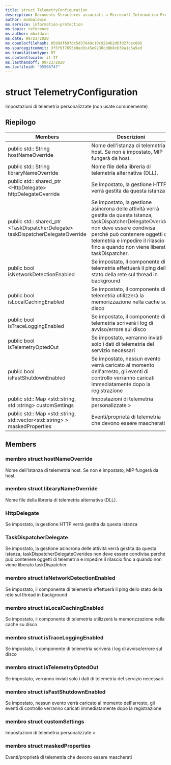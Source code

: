 ```yaml
---
title: struct TelemetryConfiguration
description: Documents Structures associati a Microsoft Information Protection (MIP) SDK.
author: msmbaldwin
ms.service: information-protection
ms.topic: reference
ms.author: mbaldwin
ms.date: 09/21/2020
ms.openlocfilehash: 0599dfb9fdc5d37849c19c9284b2d6fd27cec606
ms.sourcegitcommit: 3f5f9f7695b9ed3c45e9230cd8b8cb39a1c5a5ed
ms.translationtype: MT
ms.contentlocale: it-IT
ms.lasthandoff: 09/23/2020
ms.locfileid: "95566747"
---
```

# <a name="struct-telemetryconfiguration"></a>struct TelemetryConfiguration 
Impostazioni di telemetria personalizzate (non usate comunemente)
  
## <a name="summary"></a>Riepilogo
 Members                        | Descrizioni                                
--------------------------------|---------------------------------------------
public std:: String hostNameOverride  |  Nome dell'istanza di telemetria host. Se non è impostato, MIP fungerà da host.
public std:: String libraryNameOverride  |  Nome file della libreria di telemetria alternativa (DLL).
public std:: shared_ptr \<HttpDelegate\> httpDelegateOverride  |  Se impostato, la gestione HTTP verrà gestita da questa istanza
public std:: shared_ptr \<TaskDispatcherDelegate\> taskDispatcherDelegateOverride  |  Se impostato, la gestione asincrona delle attività verrà gestita da questa istanza, taskDispatcherDelegateOverides non deve essere condivisa perché può contenere oggetti di telemetria e impedire il rilascio fino a quando non viene liberato taskDispatcher.
public bool isNetworkDetectionEnabled  |  Se impostato, il componente di telemetria effettuerà il ping dello stato della rete sul thread in background
public bool isLocalCachingEnabled  |  Se impostato, il componente di telemetria utilizzerà la memorizzazione nella cache su disco
public bool isTraceLoggingEnabled  |  Se impostato, il componente di telemetria scriverà i log di avviso/errore sul disco
public bool isTelemetryOptedOut  |  Se impostato, verranno inviati solo i dati di telemetria del servizio necessari
public bool isFastShutdownEnabled  |  Se impostato, nessun evento verrà caricato al momento dell'arresto, gli eventi di controllo verranno caricati immediatamente dopo la registrazione
public std:: Map \<std::string, std::string\> customSettings  |  Impostazioni di telemetria personalizzate >
public std:: Map \<std::string, std::vector\<std::string\> \> maskedProperties  |  Eventi/proprietà di telemetria che devono essere mascherati
  
## <a name="members"></a>Members
  
### <a name="hostnameoverride-struct-member"></a>membro struct hostNameOverride
Nome dell'istanza di telemetria host. Se non è impostato, MIP fungerà da host.
  
### <a name="librarynameoverride-struct-member"></a>membro struct libraryNameOverride
Nome file della libreria di telemetria alternativa (DLL).
  
### <a name="httpdelegate"></a>HttpDelegate
Se impostato, la gestione HTTP verrà gestita da questa istanza
  
### <a name="taskdispatcherdelegate"></a>TaskDispatcherDelegate
Se impostato, la gestione asincrona delle attività verrà gestita da questa istanza, taskDispatcherDelegateOverides non deve essere condivisa perché può contenere oggetti di telemetria e impedire il rilascio fino a quando non viene liberato taskDispatcher.
  
### <a name="isnetworkdetectionenabled-struct-member"></a>membro struct isNetworkDetectionEnabled
Se impostato, il componente di telemetria effettuerà il ping dello stato della rete sul thread in background
  
### <a name="islocalcachingenabled-struct-member"></a>membro struct isLocalCachingEnabled
Se impostato, il componente di telemetria utilizzerà la memorizzazione nella cache su disco
  
### <a name="istraceloggingenabled-struct-member"></a>membro struct isTraceLoggingEnabled
Se impostato, il componente di telemetria scriverà i log di avviso/errore sul disco
  
### <a name="istelemetryoptedout-struct-member"></a>membro struct isTelemetryOptedOut
Se impostato, verranno inviati solo i dati di telemetria del servizio necessari
  
### <a name="isfastshutdownenabled-struct-member"></a>membro struct isFastShutdownEnabled
Se impostato, nessun evento verrà caricato al momento dell'arresto, gli eventi di controllo verranno caricati immediatamente dopo la registrazione
  
### <a name="customsettings-struct-member"></a>membro struct customSettings
Impostazioni di telemetria personalizzate >
  
### <a name="maskedproperties-struct-member"></a>membro struct maskedProperties
Eventi/proprietà di telemetria che devono essere mascherati